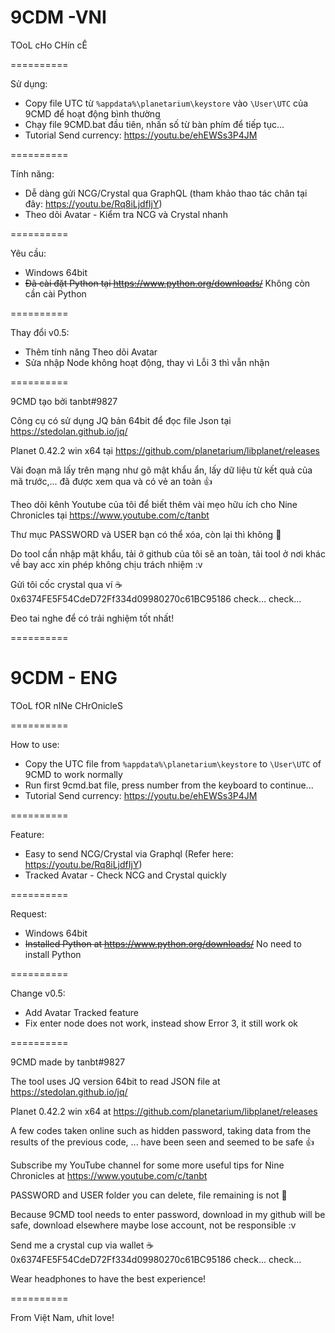 # 9CDM -VNI
TOoL cHo CHín cÊ

==========

Sử dụng:
- Copy file UTC từ `%appdata%\planetarium\keystore` vào `\User\UTC` của 9CMD để hoạt động bình thường
- Chạy file 9CMD.bat đầu tiên, nhấn số từ bàn phím để tiếp tục...
- Tutorial Send currency: https://youtu.be/ehEWSs3P4JM

==========

Tính năng:
- Dễ dàng gửi NCG/Crystal qua GraphQL (tham khảo thao tác chân tại đây: https://youtu.be/Rq8iLjdfIjY)
- Theo dõi Avatar - Kiểm tra NCG và Crystal nhanh

==========

Yêu cầu:
- Windows 64bit
- <s>Đã cài đặt Python tại https://www.python.org/downloads/</s> Không còn cần cài Python

==========

Thay đổi v0.5:
- Thêm tính năng Theo dõi Avatar
- Sửa nhập Node không hoạt động, thay vì Lỗi 3 thì vẫn nhận

==========

9CMD tạo bởi tanbt#9827

Công cụ có sử dụng JQ bản 64bit để đọc file Json tại https://stedolan.github.io/jq/

Planet 0.42.2 win x64 tại https://github.com/planetarium/libplanet/releases

Vài đoạn mã lấy trên mạng như gõ mật khẩu ẩn, lấy dữ liệu từ kết quả của mã trước,... đã được xem qua và có vẻ an toàn 👍

Theo dõi kênh Youtube của tôi để biết thêm vài mẹo hữu ích cho Nine Chronicles tại https://www.youtube.com/c/tanbt

Thư mục PASSWORD và USER bạn có thể xóa, còn lại thì không 🐧

Do tool cần nhập mật khẩu, tải ở github của tôi sẽ an toàn, tải tool ở nơi khác về bay acc xin phép không chịu trách nhiệm :v

Gửi tôi cốc crystal qua ví ☕ 0x6374FE5F54CdeD72Ff334d09980270c61BC95186 check... check...

Đeo tai nghe để có trải nghiệm tốt nhất!

==========

# 9CDM - ENG
TOoL fOR nINe CHrOnicleS

==========

How to use:
- Copy the UTC file from `%appdata%\planetarium\keystore` to `\User\UTC` of 9CMD to work normally
- Run first 9cmd.bat file, press number from the keyboard to continue...
- Tutorial Send currency: https://youtu.be/ehEWSs3P4JM

==========

Feature:
- Easy to send NCG/Crystal via Graphql (Refer here: https://youtu.be/Rq8iLjdfIjY)
- Tracked Avatar - Check NCG and Crystal quickly

==========

Request:
- Windows 64bit
- <s>Installed Python at https://www.python.org/downloads/</s> No need to install Python

==========

Change v0.5:
- Add Avatar Tracked feature
- Fix enter node does not work, instead show Error 3, it still work ok

==========

9CMD made by tanbt#9827

The tool uses JQ version 64bit to read JSON file at https://stedolan.github.io/jq/

Planet 0.42.2 win x64 at https://github.com/planetarium/libplanet/releases

A few codes taken online such as hidden password, taking data from the results of the previous code, ... have been seen and seemed to be safe 👍

Subscribe my YouTube channel for some more useful tips for Nine Chronicles at https://www.youtube.com/c/tanbt

PASSWORD and USER folder you can delete, file remaining is not 🐧

Because 9CMD tool needs to enter password, download in my github will be safe, download elsewhere maybe lose account, not be responsible :v

Send me a crystal cup via wallet ☕ 0x6374FE5F54CdeD72Ff334d09980270c61BC95186 check... check...

Wear headphones to have the best experience!

==========

From Việt Nam, ưhit love!
